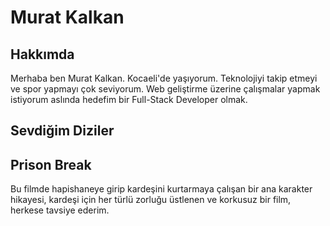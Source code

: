 <h1>Murat Kalkan</h1>

<!-- Tanıtım Yazisi -->
<h2>Hakkımda</h2>

<p>Merhaba ben Murat Kalkan. Kocaeli'de yaşıyorum. Teknolojiyi takip etmeyi ve spor yapmayı çok seviyorum. Web geliştirme üzerine çalışmalar yapmak istiyorum aslında hedefim bir Full-Stack Developer olmak.</p>

<!-- Hobileri tanıtım -->
<h2>Sevdiğim Diziler</h2>

<h2>Prison Break</h2>

<p>Bu filmde hapishaneye girip kardeşini kurtarmaya çalışan bir ana karakter hikayesi, kardeşi için her türlü zorluğu üstlenen ve korkusuz bir film, herkese tavsiye ederim.</p>